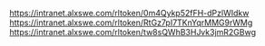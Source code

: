 https://intranet.alxswe.com/rltoken/0m4Qykp52fFH-dPzlWIdkw
https://intranet.alxswe.com/rltoken/RtGz7pI7TKnYqrMMG9rWMg
https://intranet.alxswe.com/rltoken/tw8sQWhB3HJvk3jmR2GBwg
